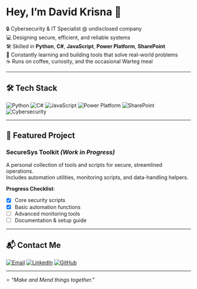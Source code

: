 # Hey, I’m David Krisna 👋

🔒 Cybersecurity & IT Specialist @ undisclosed company  
💻 Designing secure, efficient, and reliable systems  
🛠 Skilled in **Python**, **C#**, **JavaScript**, **Power Platform**, **SharePoint**  
🚀 Constantly learning and building tools that solve real-world problems  
☕ Runs on coffee, curiosity, and the occasional Warteg meal

---

## 🛠 Tech Stack
![Python](https://img.shields.io/badge/Python-3776AB?style=for-the-badge&logo=python&logoColor=white)
![C#](https://img.shields.io/badge/C%23-239120?style=for-the-badge&logo=c-sharp&logoColor=white)
![JavaScript](https://img.shields.io/badge/JavaScript-F7DF1E?style=for-the-badge&logo=javascript&logoColor=black)
![Power Platform](https://img.shields.io/badge/Power%20BI-F2C811?style=for-the-badge&logo=power-bi&logoColor=black)
![SharePoint](https://img.shields.io/badge/SharePoint-0078D4?style=for-the-badge&logo=microsoft-sharepoint&logoColor=white)
![Cybersecurity](https://img.shields.io/badge/Cybersecurity-181717?style=for-the-badge&logo=letsencrypt&logoColor=white)

---

## 📌 Featured Project
### **SecureSys Toolkit** *(Work in Progress)*  
A personal collection of tools and scripts for secure, streamlined operations.  
Includes automation utilities, monitoring scripts, and data-handling helpers.

**Progress Checklist**:
- [x] Core security scripts
- [x] Basic automation functions
- [ ] Advanced monitoring tools
- [ ] Documentation & setup guide

---

## 📬 Contact Me
[![Email](https://img.shields.io/badge/Email-david.krisna%40example.com-red?style=for-the-badge&logo=gmail&logoColor=white)](mailto:davidkrisna69@gmail.com)
[![LinkedIn](https://img.shields.io/badge/LinkedIn-Profile-blue?style=for-the-badge&logo=linkedin&logoColor=white)](https://www.linkedin.com/in/davidkrisna-)
[![GitHub](https://img.shields.io/badge/GitHub-Quaddy09-black?style=for-the-badge&logo=github&logoColor=white)](https://github.com/Quaddy09)

---

⭐ *“Make and Mend things together.”*

